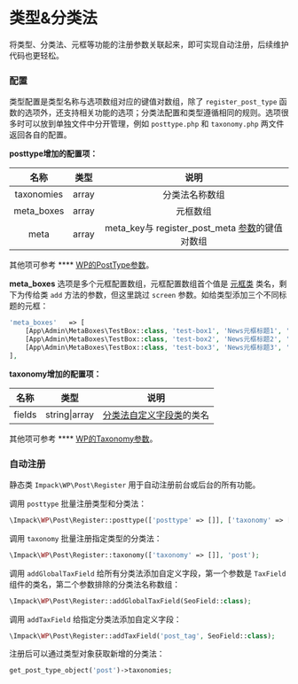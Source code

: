 # 类型&分类法

将类型、分类法、元框等功能的注册参数关联起来，即可实现自动注册，后续维护代码也更轻松。

### 配置

类型配置是类型名称与选项数组对应的键值对数组，除了 `register_post_type` 函数的选项外，还支持相关功能的选项；分类法配置和类型遵循相同的规则。选项很多时可以放到单独文件中分开管理，例如 `posttype.php` 和 `taxonomy.php` 两文件返回各自的配置。

**posttype增加的配置项：**

|      名称     |   类型  |                                      说明                                     |
| :---------: | :---: | :-------------------------------------------------------------------------: |
|  taxonomies | array |                                   分类法名称数组                                   |
| meta\_boxes | array |                                     元框数组                                    |
|     meta    | array | meta\_key与 register\_post\_meta [参数](../can-kao/meta-can-shu.md#meta)的键值对数组 |

其他项可参考 **** [WP的PostType参数](../can-kao/zhu-ce-de-can-shu.md#zhu-ce-can-shu)。

**meta\_boxes** 选项是多个元框配置数组，元框配置数组首个值是 [元框类](metabox.md) 类名，剩下为传给类 `add` 方法的参数，但这里跳过 `screen` 参数。如给类型添加三个不同标题的元框：

```php
'meta_boxes'   => [
    [App\Admin\MetaBoxes\TestBox::class, 'test-box1', 'News元框标题1', 'side'],
    [App\Admin\MetaBoxes\TestBox::class, 'test-box2', 'News元框标题2', 'side'],
    [App\Admin\MetaBoxes\TestBox::class, 'test-box3', 'News元框标题3', 'side'],
],
```

**taxonomy增加的配置项：**

|   名称   |       类型      |              说明             |
| :----: | :-----------: | :-------------------------: |
| fields | string\|array | [分类法自定义字段类](taxfield.md)的类名 |

其他项可参考 **** [WP的Taxonomy参数](../can-kao/taxonomy-can-shu.md#zhu-ce-can-shu)。

### 自动注册

静态类 `Impack\WP\Post\Register` 用于自动注册前台或后台的所有功能。

调用 `posttype` 批量注册类型和分类法：

```php
\Impack\WP\Post\Register::posttype(['posttype' => []], ['taxonomy' => []]);
```

调用 `taxonomy` 批量注册指定类型的分类法：

```php
\Impack\WP\Post\Register::taxonomy(['taxonomy' => []], 'post');
```

调用 `addGlobalTaxField` 给所有分类法添加自定义字段，第一个参数是 `TaxField` 组件的类名，第二个参数排除的分类法名称数组：

```php
\Impack\WP\Post\Register::addGlobalTaxField(SeoField::class);
```

调用 `addTaxField` 给指定分类法添加自定义字段：

```php
\Impack\WP\Post\Register::addTaxField('post_tag', SeoField::class);
```

注册后可以通过类型对象获取新增的分类法：

```php
get_post_type_object('post')->taxonomies;
```
